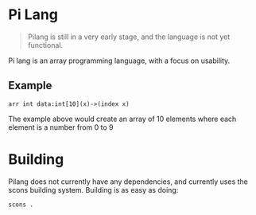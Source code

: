 # Pi Lang

> Pilang is still in a very early stage, and the language is not yet functional.

Pi lang is an array programming language, with a focus on usability.

## Example

```
arr int data:int[10](x)->(index x)
```

The example above would create an array of 10 elements where each element is a number from 0 to 9

# Building

Pilang does not currently have any dependencies, and currently uses the scons building system. Building is as easy as  doing:
```
scons .
```
